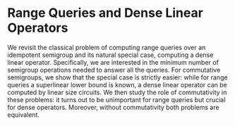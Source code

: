 # Range Queries and Dense Linear Operators

We revisit the classical problem of computing range queries over an idempotent semigroup
and its natural special case, computing a dense linear operator. Specifically, we are
interested in the minimum number of semigroup operations needed to answer all the queries.
For commutative semigroups, we show that the special case is strictly easier: while for
range queries a superlinear lower bound is known, a dense linear operator can be computed
by linear size circuits. We then study the role of commutativity in these problems: it
turns out to be unimportant for range queries but crucial for dense operators. Moreover,
without commutativity both problems are equivalent.
